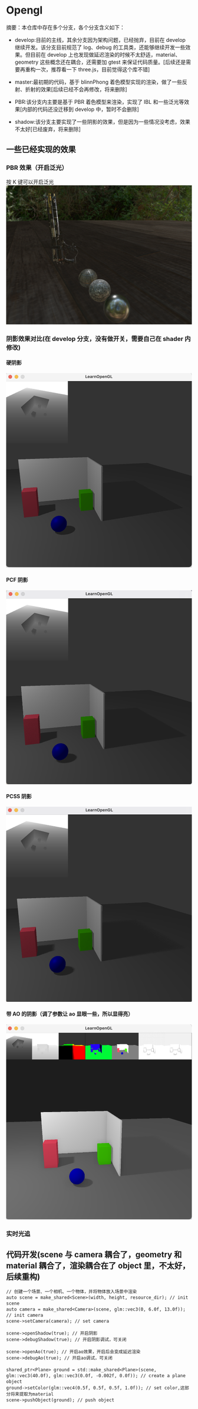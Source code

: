 <!--
 * @Author: your name
 * @Date: 2022-01-03 18:06:35
 * @LastEditTime: 2022-01-05 01:30:12
 * @LastEditors: Please set LastEditors
 * @Description: 打开koroFileHeader查看配置 进行设置: https://github.com/OBKoro1/koro1FileHeader/wiki/%E9%85%8D%E7%BD%AE
 * @FilePath: /shader/Users/virgil/Opengl/README.md
-->

# Opengl

摘要：本仓库中存在多个分支，各个分支含义如下：

- develop:目前的主线，其余分支因为架构问题，已经抛弃，目前在 develop 继续开发。该分支目前规范了 log、debug 的工具类，还能够继续开发一些效果。但目前在 develop 上也发现做延迟渲染的时候不太舒适，material、geometry 这些概念还在耦合，还需要加 gtest 来保证代码质量。[后续还是需要再重构一次，推荐看一下 three.js，目前觉得这个库不错]

- master:最初期的代码，基于 blinnPhong 着色模型实现的渲染，做了一些反射、折射的效果[后续已经不会再修改，将来删除]
- PBR:该分支内主要是基于 PBR 着色模型来渲染，实现了 IBL 和一些泛光等效果[内部的代码还没迁移到 develop 中，暂时不会删除]
- shadow:该分支主要实现了一些阴影的效果，但是因为一些情况没考虑，效果不太好[已经废弃，将来删除]

## 一些已经实现的效果

### PBR 效果（开启泛光）

按 K 键可以开启泛光
![image](https://github.com/wowanttoplay/Opengl/blob/master/README.assets/%E6%88%AA%E5%B1%8F2021-10-10%20%E4%B8%8A%E5%8D%8812.59.56.png)

### 阴影效果对比(在 develop 分支，没有做开关，需要自己在 shader 内修改)

#### 硬阴影

![PBR](https://github.com/wowanttoplay/Opengl/blob/develop/asset/hardShadow.png)

#### PCF 阴影

![PCF](https://github.com/wowanttoplay/Opengl/blob/develop/asset/PCF.png)

#### PCSS 阴影

![PCSS](https://github.com/wowanttoplay/Opengl/blob/develop/asset/PCSS.png)

#### 带 AO 的阴影（调了参数让 ao 显眼一些，所以显得亮）

![AO](https://github.com/wowanttoplay/Opengl/blob/develop/asset/ao.png)

### 实时光追

## 代码开发(scene 与 camera 耦合了，geometry 和 material 耦合了，渲染耦合在了 object 里，不太好，后续重构)

```
// 创建一个场景、一个相机、一个物体，并将物体放入场景中渲染
auto scene = make_shared<Scene>(width, height, resource_dir); // init scene
auto camera = make_shared<Camera>(scene, glm::vec3(0, 6.0f, 13.0f)); // init camera
scene->setCamera(camera); // set camera

scene->openShadow(true); // 开启阴影
scene->debugShadow(true); // 开启阴影调试，可关闭

scene->openAo(true); // 开启ao效果，开启后会变成延迟渲染
scene->debugAo(true); // 开启ao调试，可关闭

shared_ptr<Plane> ground = std::make_shared<Plane>(scene, glm::vec3(40.0f), glm::vec3(0.0f, -0.002f, 0.0f)); // create a plane object
ground->setColor(glm::vec4(0.5f, 0.5f, 0.5f, 1.0f)); // set color,这部分将来提取为material
scene->pushObject(ground); // push object
```
